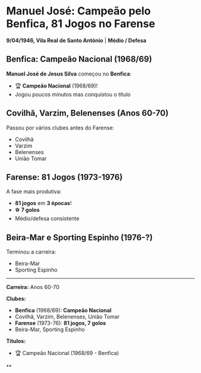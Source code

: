 # Manuel José: Campeão pelo Benfica, 81 Jogos no Farense

**9/04/1946, Vila Real de Santo António** | **Médio / Defesa**

## Benfica: Campeão Nacional (1968/69)

**Manuel José de Jesus Silva** começou no **Benfica**:
- 🏆 **Campeão Nacional** (1968/69)!
- Jogou poucos minutos mas conquistou o título

## Covilhã, Varzim, Belenenses (Anos 60-70)

Passou por vários clubes antes do Farense:
- Covilhã
- Varzim
- Belenenses
- União Tomar

## Farense: 81 Jogos (1973-1976)

A fase mais produtiva:
- **81 jogos** em **3 épocas**!
- ⚽ **7 golos**
- Médio/defesa consistente

## Beira-Mar e Sporting Espinho (1976-?)

Terminou a carreira:
- Beira-Mar
- Sporting Espinho

---

**Carreira:** Anos 60-70

**Clubes:**
- **Benfica** (1968/69): **Campeão Nacional**
- Covilhã, Varzim, Belenenses, União Tomar
- **Farense** (1973-76): **81 jogos, 7 golos**
- Beira-Mar, Sporting Espinho

**Títulos:**
- 🏆 Campeão Nacional (1968/69 - Benfica)

**